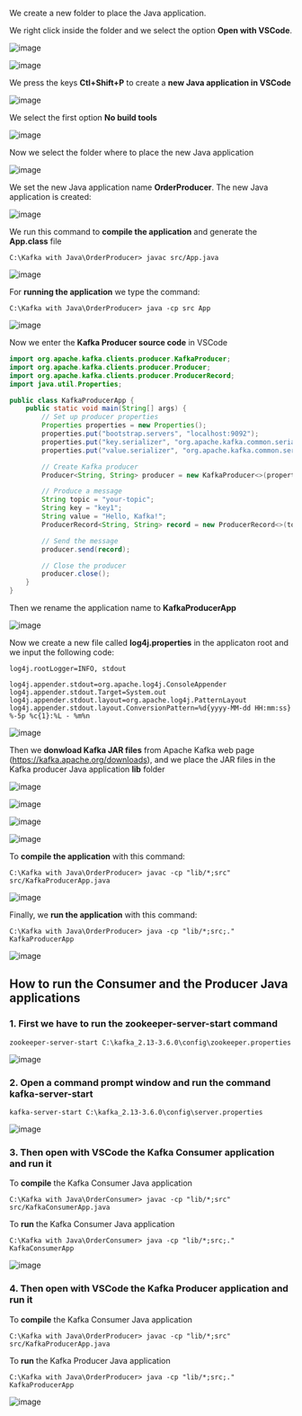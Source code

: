 We create a new folder to place the Java application.

We right click inside the folder and we select the option **Open with VSCode**.

![image](https://github.com/luiscoco/Kafka_Java_Training/assets/32194879/b6e778bf-c0cf-444c-b94c-42914f54180e)

![image](https://github.com/luiscoco/Kafka_Java_Training/assets/32194879/eddfc3ef-f7ed-42b6-aa8f-5ff29088b145)

We press the keys **Ctl+Shift+P** to create a **new Java application in VSCode**

![image](https://github.com/luiscoco/Kafka_Java_Training/assets/32194879/c5b3aed1-3a50-40c1-8cab-51f17e74fc6c)

We select the first option **No build tools**

![image](https://github.com/luiscoco/Kafka_Java_Training/assets/32194879/dbd6f666-a160-412b-9bbc-902249801a13)

Now we select the folder where to place the new Java application

![image](https://github.com/luiscoco/Kafka_Java_Training/assets/32194879/3d4d2d05-ddd3-4b93-8b8f-59e9d20f739f)

We set the new Java application name **OrderProducer**. The new Java application is created:

![image](https://github.com/luiscoco/Kafka_Java_Training/assets/32194879/7da21ea6-78e6-4b76-b2bc-931ac144c13e)

We run this command to **compile the application** and generate the **App.class** file

```
C:\Kafka with Java\OrderProducer> javac src/App.java
```

![image](https://github.com/luiscoco/Kafka_Java_Training/assets/32194879/c8525741-2316-4796-addc-7dca1d266c44)

For **running the application** we type the command:

```
C:\Kafka with Java\OrderProducer> java -cp src App  
```

![image](https://github.com/luiscoco/Kafka_Java_Training/assets/32194879/d4a98fb5-6da1-4398-b945-44be81cd9cfa)

Now we enter the **Kafka Producer source code** in VSCode

```java
import org.apache.kafka.clients.producer.KafkaProducer;
import org.apache.kafka.clients.producer.Producer;
import org.apache.kafka.clients.producer.ProducerRecord;
import java.util.Properties;

public class KafkaProducerApp {
    public static void main(String[] args) {
        // Set up producer properties
        Properties properties = new Properties();
        properties.put("bootstrap.servers", "localhost:9092");
        properties.put("key.serializer", "org.apache.kafka.common.serialization.StringSerializer");
        properties.put("value.serializer", "org.apache.kafka.common.serialization.StringSerializer");

        // Create Kafka producer
        Producer<String, String> producer = new KafkaProducer<>(properties);

        // Produce a message
        String topic = "your-topic";
        String key = "key1";
        String value = "Hello, Kafka!";
        ProducerRecord<String, String> record = new ProducerRecord<>(topic, key, value);

        // Send the message
        producer.send(record);

        // Close the producer
        producer.close();
    }
}
```

Then we rename the application name to **KafkaProducerApp**

![image](https://github.com/luiscoco/Kafka_Java_Training/assets/32194879/9d9b1986-e974-4752-a3c2-822597b69e37)

Now we create a new file called **log4j.properties** in the applicaton root and we input the following code:

```
log4j.rootLogger=INFO, stdout

log4j.appender.stdout=org.apache.log4j.ConsoleAppender
log4j.appender.stdout.Target=System.out
log4j.appender.stdout.layout=org.apache.log4j.PatternLayout
log4j.appender.stdout.layout.ConversionPattern=%d{yyyy-MM-dd HH:mm:ss} %-5p %c{1}:%L - %m%n
```

![image](https://github.com/luiscoco/Kafka_Java_Training/assets/32194879/3ad0f409-7cfd-40cf-9557-4e3ed6398cd2)

Then we **donwload Kafka JAR files** from Apache Kafka web page (https://kafka.apache.org/downloads), and we place the JAR files in the Kafka producer Java application **lib** folder

![image](https://github.com/luiscoco/Kafka_Java_Training/assets/32194879/3c5dd16e-8d37-4f45-8d28-09a16cc0bf61)

![image](https://github.com/luiscoco/Kafka_Java_Training/assets/32194879/d0f37880-3f67-4dd9-a2bc-01eef311bc08)

![image](https://github.com/luiscoco/Kafka_Java_Training/assets/32194879/4d6e6392-6ec9-4c0b-afe5-e63f8582a769)

![image](https://github.com/luiscoco/Kafka_Java_Training/assets/32194879/aa7729cc-90c5-4d03-b32b-57de9898b4d2)

To **compile the application** with this command:

```
C:\Kafka with Java\OrderProducer> javac -cp "lib/*;src" src/KafkaProducerApp.java
```

![image](https://github.com/luiscoco/Kafka_Java_Training/assets/32194879/38718465-2739-4b29-aa67-bc8c1ab9616a)

Finally, we **run the application** with this command:

```
C:\Kafka with Java\OrderProducer> java -cp "lib/*;src;." KafkaProducerApp
```

![image](https://github.com/luiscoco/Kafka_Java_Training/assets/32194879/86cffc0e-659b-4746-a563-698b0deabc7c)

## How to run the Consumer and the Producer Java applications

### 1. First we have to run the **zookeeper-server-start** command

```
zookeeper-server-start C:\kafka_2.13-3.6.0\config\zookeeper.properties
```

![image](https://github.com/luiscoco/Kafka_Java_Training/assets/32194879/adcdaea3-ba9a-4feb-87de-db5f65dc850c)

### 2. Open a command prompt window and run the command **kafka-server-start**

```
kafka-server-start C:\kafka_2.13-3.6.0\config\server.properties
```

![image](https://github.com/luiscoco/Kafka_Java_Training/assets/32194879/64a7c126-3dbf-489a-876d-993a9986197b)

### 3. Then open with VSCode the **Kafka Consumer** application and run it

To **compile** the Kafka Consumer Java application

```
C:\Kafka with Java\OrderConsumer> javac -cp "lib/*;src" src/KafkaConsumerApp.java
```

To **run** the Kafka Consumer Java application

```
C:\Kafka with Java\OrderConsumer> java -cp "lib/*;src;." KafkaConsumerApp
```

![image](https://github.com/luiscoco/Kafka_Java_Training/assets/32194879/0c03893c-0fd5-465c-905a-6fb88752fae1)

### 4. Then open with VSCode the **Kafka Producer** application and run it

To **compile** the Kafka Consumer Java application

```
C:\Kafka with Java\OrderProducer> javac -cp "lib/*;src" src/KafkaProducerApp.java
```

To **run** the Kafka Producer Java application

```
C:\Kafka with Java\OrderProducer> java -cp "lib/*;src;." KafkaProducerApp
```

![image](https://github.com/luiscoco/Kafka_Java_Training/assets/32194879/40403620-3a24-498e-8f76-a33ea5737ca0)

